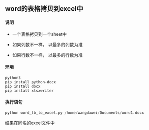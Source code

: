 ## word的表格拷贝到excel中

#### 说明
- 一个表格拷贝到一个sheet中

- 如果列数不一样， 以最多的列数为准

- 如果行数不一样， 以最多的行数为准
#### 环境
```shell script
python3
pip install python-docx
pip install docx
pip install xlsxwriter
```

#### 执行语句
```python
python word_tb_to_excel.py /home/wangdawei/Documents/word1.docx
```
结果在同名的excel文件中